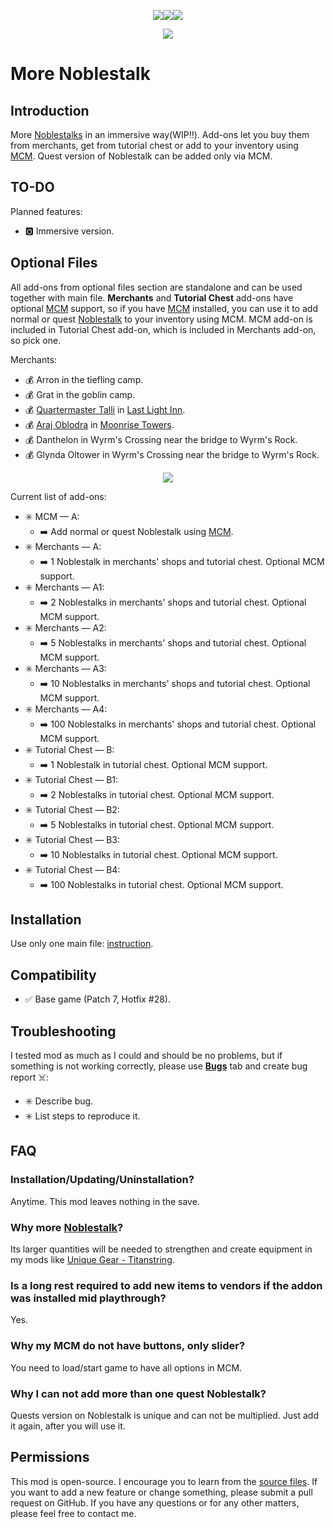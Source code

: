 <p align="center"><a href="https://ko-fi.com/maskedrpgfan"><img src="https://i.postimg.cc/Nj2mWwpw/Ko-fi-small.png"/></a><a href="https://buymeacoffee.com/maskedrpgfan"><img src="https://i.postimg.cc/MKTymBBH/Buy-Me-ACoffee-small.png"/></a><a href="https://www.patreon.com/maskedrpgfan"><img src="https://i.postimg.cc/28Knc5dw/Patreon-small.png"/></a></p>

<p align="center"><img src="https://i.postimg.cc/0yNq4xYB/Noblestalk.png"/></p>

# More Noblestalk

## Introduction

More [Noblestalks](https://bg3.wiki/wiki/Noblestalk) in an immersive way(WIP‼️). Add-ons let you buy them from merchants, get from tutorial chest or add to your inventory using [MCM](https://www.nexusmods.com/baldursgate3/mods/9162). Quest version of Noblestalk can be added only via MCM.

## TO-DO

Planned features:
* 🅾️ Immersive version.

## Optional Files

All add-ons from optional files section are standalone and can be used together with main file. **Merchants** and **Tutorial Chest** add-ons have optional [MCM](https://www.nexusmods.com/baldursgate3/mods/9162) support, so if you have [MCM](https://www.nexusmods.com/baldursgate3/mods/9162) installed, you can use it to add normal or quest [Noblestalk](https://bg3.wiki/wiki/Noblestalk) to your inventory using MCM. MCM add-on is included in Tutorial Chest add-on, which is included in Merchants add-on, so pick one. 

Merchants:
* 💰 Arron in the tiefling camp.
* 💰 Grat in the goblin camp.
* 💰 [Quartermaster Talli](https://bg3.wiki/wiki/Quartermaster_Talli) in [Last Light Inn](https://bg3.wiki/wiki/Last_Light_Inn).
* 💰 [Araj Oblodra](https://bg3.wiki/wiki/Araj_Oblodra) in [Moonrise Towers](https://bg3.wiki/wiki/Moonrise_Towers).
* 💰 Danthelon in Wyrm's Crossing near the bridge to Wyrm's Rock.
* 💰 Glynda Oltower in Wyrm's Crossing near the bridge to Wyrm's Rock.

<p align="center"><img src="https://i.postimg.cc/HkPvsd5s/MCM.png"/></p>

Current list of add-ons:

* ✳️ MCM — A:
  * ➡️ Add normal or quest Noblestalk using [MCM](https://www.nexusmods.com/baldursgate3/mods/9162).
* ✳️ Merchants — A:
  * ➡️ 1 Noblestalk in merchants' shops and tutorial chest. Optional MCM support.
* ✳️ Merchants — A1:
  * ➡️ 2 Noblestalks in merchants' shops and tutorial chest. Optional MCM support.
* ✳️ Merchants — A2:
  * ➡️ 5 Noblestalks in merchants' shops and tutorial chest. Optional MCM support.
* ✳️ Merchants — A3:
  * ➡️ 10 Noblestalks in merchants' shops and tutorial chest. Optional MCM support.
* ✳️ Merchants — A4:
  * ➡️ 100 Noblestalks in merchants' shops and tutorial chest. Optional MCM support.
* ✳️ Tutorial Chest — B:
  * ➡️ 1 Noblestalk in tutorial chest. Optional MCM support.
* ✳️ Tutorial Chest — B1:
  * ➡️ 2 Noblestalks in tutorial chest. Optional MCM support.
* ✳️ Tutorial Chest — B2:
  * ➡️ 5 Noblestalks in tutorial chest. Optional MCM support.
* ✳️ Tutorial Chest — B3:
  * ➡️ 10 Noblestalks in tutorial chest. Optional MCM support.
* ✳️ Tutorial Chest — B4:
  * ➡️ 100 Noblestalks in tutorial chest. Optional MCM support.

## Installation

Use only one main file: [instruction](https://bg3.wiki/wiki/Guide:Installing_Mods).

## Compatibility

* ✅ Base game (Patch 7, Hotfix #28).

## Troubleshooting

I tested mod as much as I could and should be no problems, but if something is not working correctly, please use **[Bugs](https://www.nexusmods.com/baldursgate3/mods/3055?tab=bugs)** tab and create bug report ☠️:

* ✳️ Describe bug.
* ✳️ List steps to reproduce it.

## FAQ

### Installation/Updating/Uninstallation?

Anytime. This mod leaves nothing in the save.

### Why more [Noblestalk](https://bg3.wiki/wiki/Noblestalk)?

Its larger quantities will be needed to strengthen and create equipment in my mods like [Unique Gear - Titanstring](https://www.nexusmods.com/baldursgate3/mods/1261).

### Is a long rest required to add new items to vendors if the addon was installed mid playthrough?

Yes.

### Why my MCM do not have buttons, only slider?

You need to load/start game to have all options in MCM.

### Why I can not add more than one quest Noblestalk?

Quests version on Noblestalk is unique and can not be multiplied. Just add it again, after you will use it.

## Permissions

This mod is open-source. I encourage you to learn from the [source files](https://github.com/MaskedRPGFan/More-Noblestalk). If you want to add a new feature or change something, please submit a pull request on GitHub. If you have any questions or for any other matters, please feel free to contact me.
